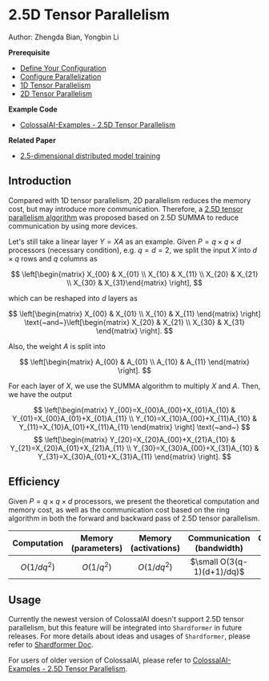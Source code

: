 # 2.5D Tensor Parallelism

Author: Zhengda Bian, Yongbin Li

**Prerequisite**
- [Define Your Configuration](../basics/define_your_config.md)
- [Configure Parallelization](../basics/configure_parallelization.md)
- [1D Tensor Parallelism](./1D_tensor_parallel.md)
- [2D Tensor Parallelism](./2D_tensor_parallel.md)

**Example Code**
- [ColossalAI-Examples - 2.5D Tensor Parallelism](https://github.com/hpcaitech/ColossalAI-Examples/blob/main/features/tensor_parallel/README.md)

**Related Paper**
- [2.5-dimensional distributed model training](https://arxiv.org/pdf/2105.14500.pdf)

## Introduction

Compared with 1D tensor parallelism, 2D parallelism reduces the memory cost, but may introduce more communication.
Therefore, a  [2.5D tensor parallelism algorithm](https://arxiv.org/pdf/2105.14500.pdf) was proposed based on 2.5D SUMMA to reduce communication by using more devices.

Let's still take a linear layer $Y = XA$ as an example.
Given $P=q \times q \times d$ processors (necessary condition), e.g. $q=d=2$, we split the input $X$ into $d\times q$ rows and $q$ columns as

$$
\left[\begin{matrix} X_{00} & X_{01} \\ X_{10} & X_{11} \\ X_{20} & X_{21} \\ X_{30} & X_{31}\end{matrix} \right],
$$

which can be reshaped into $d$ layers as

$$
\left[\begin{matrix} X_{00} & X_{01} \\ X_{10} & X_{11} \end{matrix} \right] \text{~and~}\left[\begin{matrix} X_{20} & X_{21} \\ X_{30} & X_{31} \end{matrix} \right].
$$

Also, the weight $A$ is split into

$$
\left[\begin{matrix} A_{00} & A_{01} \\ A_{10} & A_{11} \end{matrix} \right].
$$

For each layer of $X$, we use the SUMMA algorithm to multiply $X$ and $A$.
Then, we have the output

$$
\left[\begin{matrix} Y_{00}=X_{00}A_{00}+X_{01}A_{10} & Y_{01}=X_{00}A_{01}+X_{01}A_{11} \\ Y_{10}=X_{10}A_{00}+X_{11}A_{10} & Y_{11}=X_{10}A_{01}+X_{11}A_{11} \end{matrix} \right]
\text{~and~}
$$
$$
\left[\begin{matrix} Y_{20}=X_{20}A_{00}+X_{21}A_{10} & Y_{21}=X_{20}A_{01}+X_{21}A_{11} \\ Y_{30}=X_{30}A_{00}+X_{31}A_{10} & Y_{31}=X_{30}A_{01}+X_{31}A_{11} \end{matrix} \right].
$$

## Efficiency
Given $P=q \times q \times d$ processors, we present the theoretical computation and memory cost, as well as the communication cost based on the ring algorithm in both the forward and backward pass of 2.5D tensor parallelism.

| Computation | Memory (parameters) | Memory (activations) | Communication (bandwidth) | Communication (latency) |
| :-:         | :-:              | :-:                  | :-:                       | :-:                     |
| $O(1/dq^2)$ | $O(1/q^2)$       | $O(1/dq^2)$          | $\small O(3(q-1)(d+1)/dq)$       | $O(6(q-1))$             |

## Usage

Currently the newest version of ColossalAI doesn't support 2.5D tensor parallelism, but this feature will be integrated into `Shardformer` in future releases.
For more details about ideas and usages of `Shardformer`, please refer to [Shardformer Doc](./shardformer.md).

For users of older version of ColossalAI, please refer to [ColossalAI-Examples - 2.5D Tensor Parallelism](https://github.com/hpcaitech/ColossalAI-Examples/blob/main/features/tensor_parallel/README.md).

<!-- doc-test-command: echo  -->
